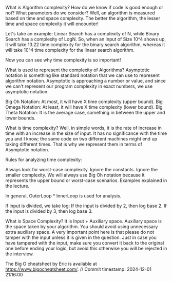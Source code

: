 What is Algorithm complexity? 
How do we know if code is good enough or not? 
What parameters do we consider? 
Well, an algorithm is measured based on time and space complexity. The better the algorithm, the lesser time and space complexity it will encounter!

Let's take an example: Linear Search has a complexity of N, while Binary Search has a complexity of LogN. So, when an input of Size 10^4 shows up, it will take 13.22 time complexity for the binary search algorithm, whereas it will take 10^4 time complexity for the linear search algorithm. 

Now you can see why time complexity is so important!

What is used to represent the complexity of Algorithms? 
Asymptotic notation is something like standard notation that we can use to represent algorithm notation. Asymptotic is approaching a number or value, and since we can't represent our program complexity in exact numbers, we use asymptotic notation.

Big Oh Notation: At most, it will have X time complexity (upper bound).
Big Omega Notation: At least, it will have X time complexity (lower bound).
Big Theta Notation: It is the average case, something in between the upper and lower bounds.

What is time complexity? 
Well, in simple words, it is the rate of increase in time with an increase in the size of input. It has no significance with the time you and I know; the same code on two different machines might end up taking different times. That is why we represent them in terms of Asymptotic notation.

Rules for analyzing time complexity:

Always look for worst-case complexity.
Ignore the constants.
Ignore the smaller complexity.
We will always use Big Oh notation because it represents the upper bound or worst-case scenarios. Examples explained in the lecture.

In general, OuterLoop * InnerLoop is used for analysis.

If input is divided, we take log:
If the input is divided by 2, then log base 2.
If the input is divided by 3, then log base 3.

What is Space Complexity? It is Input + Auxiliary space. Auxiliary space is the space taken by your algorithm. You should avoid using unnecessary extra auxiliary space. A very important point here is that please do not tamper with the input unless it is given in the question. Just in case you have tampered with the input, make sure you convert it back to the original one before ending your logic, but avoid this otherwise you will be rejected in the interview.

The Big O cheatsheet by Eric is available at https://www.bigocheatsheet.com/.
// Commit timestamp: 2024-12-01 21:16:00